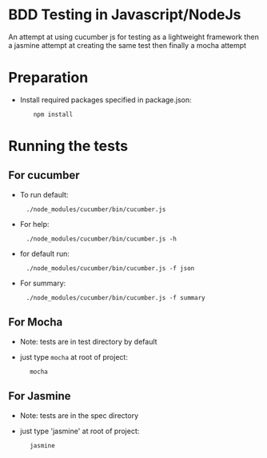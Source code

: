 # BDD Testing in Javascript/NodeJs

An attempt at using cucumber js for testing as a lightweight framework
then a jasmine attempt at creating the same test
then finally a mocha attempt

# Preparation

* Install required packages specified in package.json:

```
       npm install
```

# Running the tests

## For cucumber

* To run default:

```
     ./node_modules/cucumber/bin/cucumber.js
```
* For help:

```
     ./node_modules/cucumber/bin/cucumber.js -h
```

* for default run:

```
     ./node_modules/cucumber/bin/cucumber.js -f json
```

* For summary:

```
     ./node_modules/cucumber/bin/cucumber.js -f summary
```

## For Mocha

* Note: tests are in test directory by default

* just type `mocha` at root of project:

```
      mocha 
```

## For Jasmine

* Note: tests are in the spec directory

* just type 'jasmine' at root of project:

```
      jasmine
```
